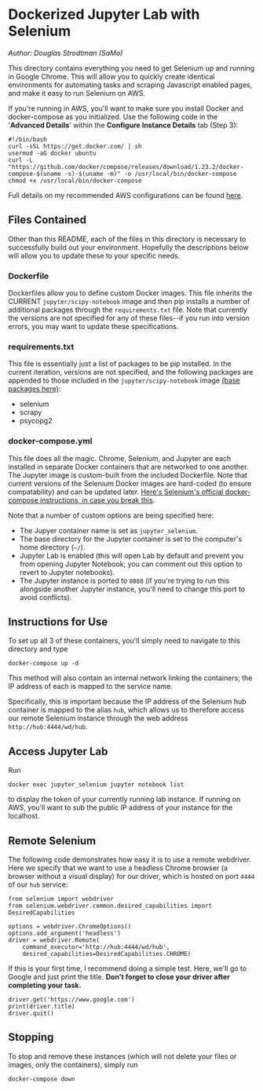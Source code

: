 # Dockerized Jupyter Lab with Selenium
*Author: Douglas Strodtman (SaMo)*

This directory contains everything you need to get Selenium up and running in Google Chrome. This will allow you to quickly create identical environments for automating tasks and scraping Javascript enabled pages, and make it easy to run Selenium on AWS.

If you're running in AWS, you'll want to make sure you install Docker and docker-compose as you initialized. Use the following code in the '**Advanced Details**' within the **Configure Instance Details** tab (Step 3):

```
#!/bin/bash
curl -sSL https://get.docker.com/ | sh
usermod -aG docker ubuntu
curl -L "https://github.com/docker/compose/releases/download/1.23.2/docker-compose-$(uname -s)-$(uname -m)" -o /usr/local/bin/docker-compose
chmod +x /usr/local/bin/docker-compose
```

Full details on my recommended AWS configurations can be found [here](https://git.generalassemb.ly/DSI-US-6/SM-Flex-6/wiki/Creating-an-AWS-instance).

## Files Contained
Other than this README, each of the files in this directory is necessary to successfully build out your environment. Hopefully the descriptions below will allow you to update these to your specific needs.

### Dockerfile
Dockerfiles allow you to define custom Docker images. This file inherits the CURRENT `jupyter/scipy-notebook` image and then pip installs a number of additional packages through the `requirements.txt` file. Note that currently the versions are not specified for any of these files--if you run into version errors, you may want to update these specifications.

### requirements.txt
This file is essentially just a list of packages to be pip installed. In the current iteration, versions are not specified, and the following packages are appended to those included in the `jupyter/scipy-notebook` image [(base packages here)](https://jupyter-docker-stacks.readthedocs.io/en/latest/using/selecting.html#jupyter-scipy-notebook):
- selenium
- scrapy
- psycopg2

### docker-compose.yml
This file does all the magic. Chrome, Selenium, and Jupyter are each installed in separate Docker containers that are networked to one another. The Jupyter image is custom-built from the included Dockerfile. Note that current versions of the Selenium Docker images are hard-coded (to ensure compatability) and can be updated later. [Here's Selenium's official docker-compose instructions, in case you break this](https://github.com/SeleniumHQ/docker-selenium/wiki/Getting-Started-with-Docker-Compose).

Note that a number of custom options are being specified here:
- The Jupyer container name is set as `jupyter_selenium`.
- The base directory for the Jupyter container is set to the computer's home directory (`~/`).
- Jupyter Lab is enabled (this will open Lab by default and prevent you from opening Jupyter Notebook; you can comment out this option to revert to Jupyter notebooks).
- The Jupyter instance is ported to `8888` (if you're trying to run this alongside another Jupyter instance, you'll need to change this port to avoid conflicts).


## Instructions for Use
To set up all 3 of these containers, you'll simply need to navigate to this directory and type 
```
docker-compose up -d
```
This method will also contain an internal network linking the containers; the IP address of each is mapped to the service name.

Specifically, this is important because the IP address of the Selenium hub container is mapped to the alias `hub`, which allows us to therefore access our remote Selenium instance through the web address `http://hub:4444/wd/hub`.

## Access Jupyter Lab
Run
```
docker exec jupyter_selenium jupyter notebook list
```
to display the token of your currently running lab instance. If running on AWS, you'll want to sub the public IP address of your instance for the localhost.

## Remote Selenium
The following code demonstrates how easy it is to use a remote webdriver. Here we specify that we want to use a headless Chrome browser (a browser without a visual display) for our driver, which is hosted on port `4444` of our `hub` service:
```
from selenium import webdriver
from selenium.webdriver.common.desired_capabilities import DesiredCapabilities

options = webdriver.ChromeOptions()
options.add_argument('headless')
driver = webdriver.Remote(
    command_executor='http://hub:4444/wd/hub',
    desired_capabilities=DesiredCapabilities.CHROME)
```
If this is your first time, I recommend doing a simple test. Here, we'll go to Google and just print the title. **Don't forget to close your driver after completing your task.**
```
driver.get('https://www.google.com')
print(driver.title)
driver.quit()
```

## Stopping
To stop and remove these instances (which will not delete your files or images, only the containers), simply run
```
docker-compose down
```
